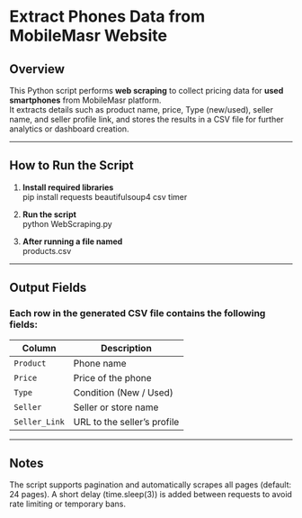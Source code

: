 # Extract Phones Data from MobileMasr Website

## Overview
This Python script performs **web scraping** to collect pricing data for **used smartphones** from MobileMasr platform.  
It extracts details such as product name, price, Type (new/used), seller name, and seller profile link,
and stores the results in a CSV file for further analytics or dashboard creation.

---

## How to Run the Script
1. **Install required libraries**  
   pip install requests beautifulsoup4 csv timer

2. **Run the script**  
   python WebScraping.py

3. **After running a file named**  
   products.csv

---

## Output Fields
### Each row in the generated CSV file contains the following fields:
| Column        | Description                 |
| ------------- | --------------------------- |
| `Product`     | Phone name                  |
| `Price`       | Price of the phone          |
| `Type`        | Condition (New / Used)      |
| `Seller`      | Seller or store name        |
| `Seller_Link` | URL to the seller’s profile |

---

## Notes
The script supports pagination and automatically scrapes all pages (default: 24 pages).
A short delay (time.sleep(3)) is added between requests to avoid rate limiting or temporary bans.
